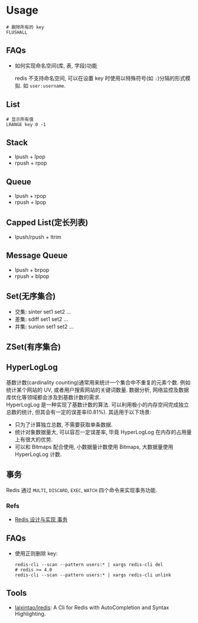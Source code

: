 # Usage

```redis
# 删除所有的 key
FLUSHALL
```

## FAQs
* 如何实现命名空间(库, 表, 字段)功能

    redis 不支持命名空间, 可以在设置 key 时使用以特殊符号(如 `:`)分隔的形式模拟. 如 `user:username`.
## List

```redis
# 显示所有值
LRANGE key 0 -1
```

## Stack
* lpush + lpop   
* rpush + rpop   

## Queue
* lpush + rpop    
* rpush + lpop    

## Capped List(定长列表)   
* lpush/rpush + ltrim    

## Message Queue
* lpush + brpop   
* rpush + blpop    

## Set(无序集合)
* 交集: sinter set1 set2 ...   
* 差集: sdiff set1 set2 ...   
* 并集: sunion set1 set2 ...    

## ZSet(有序集合)   


## HyperLogLog
基数计数(cardinality counting)通常用来统计一个集合中不重复的元素个数. 例如统计某个网站的 UV, 或者用户搜索网站的关键词数量. 数据分析, 网络监控及数据库优化等领域都会涉及到基数计数的需求.    
HyperLogLog 是一种实现了基数计数的算法. 可以利用极小的内存空间完成独立总数的统计, 但其会有一定的误差率(0.81%). 其适用于以下场景:
* 只为了计算独立总数, 不需要获取单条数据.     
* 统计对象数据量大, 可以容忍一定误差率, 毕竟 HyperLogLog 在内存的占用量上有很大的优势.   
* 可以和 Bitmaps 配合使用, 小数据量计数使用 Bitmaps, 大数据量使用 HyperLogLog 计数.  

## 事务
Redis 通过 `MULTI`, `DISCARD`, `EXEC`, `WATCH` 四个命令来实现事务功能.  

### Refs
* [Redis 设计与实现 事务](https://redisbook.readthedocs.io/en/latest/feature/transaction.html)


## FAQs
* 使用正则删除 key:  
    
    ```shell
    redis-cli --scan --pattern users:* | xargs redis-cli del 
    # redis >= 4.0
    redis-cli --scan --pattern users:* | xargs redis-cli unlink
    ```

## Tools
* [laixintao/iredis](https://github.com/laixintao/iredis): A Cli for Redis with AutoCompletion and Syntax Highlighting.   
